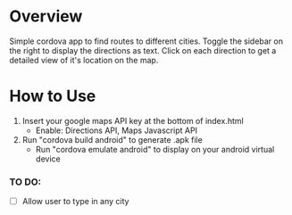 # Overview
Simple cordova app to find routes to different cities. Toggle the sidebar on the right to display the directions as text. Click on each direction to get a detailed view of it's location on the map.

# How to Use
1. Insert your google maps API key at the bottom of index.html
    - Enable: Directions API, Maps Javascript API
2. Run "cordova build android" to generate .apk file
    - Run "cordova emulate android" to display on your android virtual device

### TO DO:
- [ ] Allow user to type in any city 